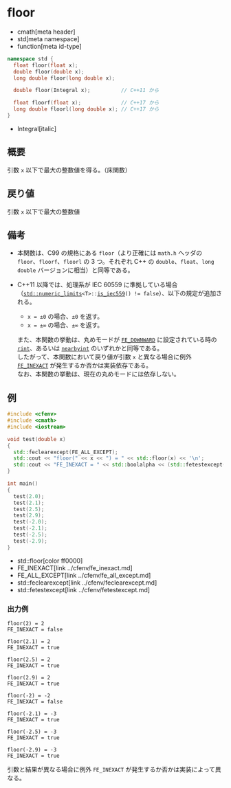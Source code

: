 # floor
* cmath[meta header]
* std[meta namespace]
* function[meta id-type]

```cpp
namespace std {
  float floor(float x);
  double floor(double x);
  long double floor(long double x);

  double floor(Integral x);          // C++11 から

  float floorf(float x);             // C++17 から
  long double floorl(long double x); // C++17 から
}
```
* Integral[italic]

## 概要
引数 `x` 以下で最大の整数値を得る。（床関数）


## 戻り値
引数 `x` 以下で最大の整数値


## 備考
- 本関数は、C99 の規格にある `floor`（より正確には `math.h` ヘッダの `floor`、`floorf`、`floorl` の 3 つ。それぞれ C++ の `double`、`float`、`long double` バージョンに相当）と同等である。
- C++11 以降では、処理系が IEC 60559 に準拠している場合（[`std::numeric_limits`](../limits/numeric_limits.md)`<T>::`[`is_iec559`](../limits/numeric_limits/is_iec559.md)`() != false`）、以下の規定が追加される。

	- `x = ±0` の場合、`±0` を返す。
	- `x = ±∞` の場合、`±∞` を返す。

	また、本関数の挙動は、丸めモードが [`FE_DOWNWARD`](/reference/cfenv/fe_downward.md) に設定されている時の [`rint`](rint.md)、あるいは [`nearbyint`](nearbyint.md) のいずれかと同等である。  
	したがって、本関数において戻り値が引数 `x` と異なる場合に例外 [`FE_INEXACT`](/reference/cfenv/fe_inexact.md) が発生するか否かは実装依存である。  
	なお、本関数の挙動は、現在の丸めモードには依存しない。


## 例
```cpp example
#include <cfenv>
#include <cmath>
#include <iostream>

void test(double x)
{
  std::feclearexcept(FE_ALL_EXCEPT);
  std::cout << "floor(" << x << ") = " << std::floor(x) << '\n';
  std::cout << "FE_INEXACT = " << std::boolalpha << (std::fetestexcept(FE_INEXACT) != 0) << "\n\n";
}

int main()
{
  test(2.0);
  test(2.1);
  test(2.5);
  test(2.9);
  test(-2.0);
  test(-2.1);
  test(-2.5);
  test(-2.9);
}
```
* std::floor[color ff0000]
* FE_INEXACT[link ../cfenv/fe_inexact.md]
* FE_ALL_EXCEPT[link ../cfenv/fe_all_except.md]
* std::feclearexcept[link ../cfenv/feclearexcept.md]
* std::fetestexcept[link ../cfenv/fetestexcept.md]

### 出力例
```
floor(2) = 2
FE_INEXACT = false

floor(2.1) = 2
FE_INEXACT = true

floor(2.5) = 2
FE_INEXACT = true

floor(2.9) = 2
FE_INEXACT = true

floor(-2) = -2
FE_INEXACT = false

floor(-2.1) = -3
FE_INEXACT = true

floor(-2.5) = -3
FE_INEXACT = true

floor(-2.9) = -3
FE_INEXACT = true

```

引数と結果が異なる場合に例外 `FE_INEXACT` が発生するか否かは実装によって異なる。
